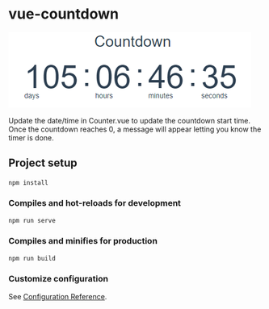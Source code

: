 # vue-countdown

![Countdown](https://raw.githubusercontent.com/devkolliari/vue.js/master/vue-countdown/countdown.png)

Update the date/time in Counter.vue to update the countdown start time. Once the countdown reaches 0, a message will appear letting you know the timer is done.

## Project setup
```
npm install
```

### Compiles and hot-reloads for development
```
npm run serve
```

### Compiles and minifies for production
```
npm run build
```

### Customize configuration
See [Configuration Reference](https://cli.vuejs.org/config/).
